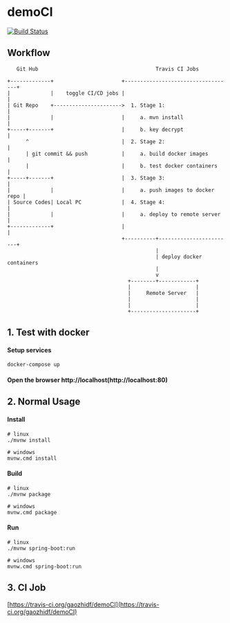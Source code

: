 # demoCI
[![Build Status](https://travis-ci.org/gaozhidf/demoCI.svg?branch=master)](https://travis-ci.org/gaozhidf/demoCI)


## Workflow
```
   Git Hub                                      Travis CI Jobs

+-------------+                      +-----------------------------------+
|             |    toggle CI/CD jobs |                                   |
| Git Repo    +---------------------->  1. Stage 1:                      |
|             |                      |     a. mvn install                |
+-----+-------+                      |     b. key decrypt                |
      ^                              |  2. Stage 2:                      |
      | git commit && push           |     a. build docker images        |
      |                              |     b. test docker containers     |
+-----+-------+                      |  3. Stage 3:                      |
|             |                      |     a. push images to docker repo |
| Source Codes| Local PC             |  4. Stage 4:                      |
|             |                      |     a. deploy to remote server    |
+-------------+                      |                                   |
                                     +----------+------------------------+
                                                |
                                                | deploy docker containers
                                                |
                                                v
                                       +--------+------------+
                                       |                     |
                                       |     Remote Server   |
                                       |                     |
                                       |                     |
                                       +---------------------+

```

## 1. Test with docker
#### Setup services
```shell
docker-compose up
```

#### Open the browser http://localhost(http://localhost:80)

## 2. Normal Usage
#### Install
```shell
# linux
./mvnw install

# windows
mvnw.cmd install
```

#### Build
```shell
# linux
./mvnw package

# windows
mvnw.cmd package
```

#### Run
```shell
# linux
./mvnw spring-boot:run

# windows
mvnw.cmd spring-boot:run
```

## 3. CI Job
[https://travis-ci.org/gaozhidf/demoCI](https://travis-ci.org/gaozhidf/demoCI)